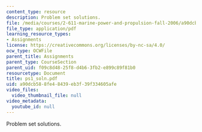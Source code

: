 ```yaml
---
content_type: resource
description: Problem set solutions.
file: /media/courses/2-611-marine-power-and-propulsion-fall-2006/a90dcb588fe48439eb3f39f334605afe_ps1_soln.pdf
file_type: application/pdf
learning_resource_types:
- Assignments
license: https://creativecommons.org/licenses/by-nc-sa/4.0/
ocw_type: OCWFile
parent_title: Assignments
parent_type: CourseSection
parent_uid: f09c8d48-25f8-d4b6-3fb2-e899c89f81b0
resourcetype: Document
title: ps1_soln.pdf
uid: a90dcb58-8fe4-8439-eb3f-39f334605afe
video_files:
  video_thumbnail_file: null
video_metadata:
  youtube_id: null
---
```

Problem set solutions.